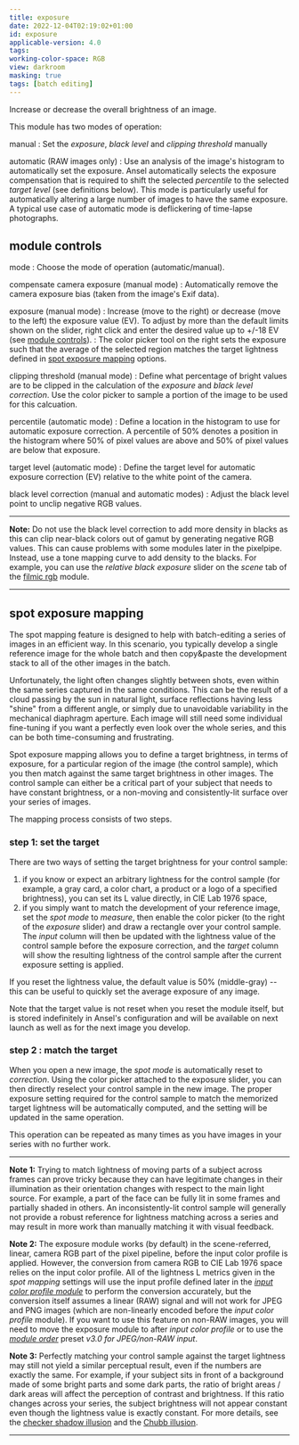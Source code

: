```yaml
---
title: exposure
date: 2022-12-04T02:19:02+01:00
id: exposure
applicable-version: 4.0
tags:
working-color-space: RGB
view: darkroom
masking: true
tags: [batch editing]
---
```


Increase or decrease the overall brightness of an image.

This module has two modes of operation:

manual
: Set the _exposure_, _black level_ and _clipping threshold_ manually

automatic (RAW images only)
: Use an analysis of the image's histogram to automatically set the exposure. Ansel automatically selects the exposure compensation that is required to shift the selected _percentile_ to the selected _target level_ (see definitions below). This mode is particularly useful for automatically altering a large number of images to have the same exposure. A typical use case of automatic mode is deflickering of time-lapse photographs.

## module controls

mode
: Choose the mode of operation (automatic/manual).

compensate camera exposure (manual mode)
: Automatically remove the camera exposure bias (taken from the image's Exif data).

exposure (manual mode)
: Increase (move to the right) or decrease (move to the left) the exposure value (EV). To adjust by more than the default limits shown on the slider, right click and enter the desired value up to +/-18 EV (see [module controls](../../views/darkroom/processing-modules/module-controls.md)).
: The color picker tool on the right sets the exposure such that the average of the selected region matches the target lightness defined in [spot exposure mapping](#spot-exposure-mapping) options.

clipping threshold (manual mode)
: Define what percentage of bright values are to be clipped in the calculation of the _exposure_ and _black level correction_. Use the color picker to sample a portion of the image to be used for this calcuation.

percentile (automatic mode)
: Define a location in the histogram to use for automatic exposure correction. A percentile of 50% denotes a position in the histogram where 50% of pixel values are above and 50% of pixel values are below that exposure.

target level (automatic mode)
: Define the target level for automatic exposure correction (EV) relative to the white point of the camera.

black level correction (manual and automatic modes)
: Adjust the black level point to unclip negative RGB values.

---

**Note:** Do not use the black level correction to add more density in blacks as this can clip near-black colors out of gamut by generating negative RGB values. This can cause problems with some modules later in the pixelpipe. Instead, use a tone mapping curve to add density to the blacks. For example, you can use the _relative black exposure_ slider on the _scene_ tab of the [filmic rgb](filmic-rgb.md#scene) module.

---

## spot exposure mapping

The spot mapping feature is designed to help with batch-editing a series of images in an efficient way. In this scenario, you typically develop a single reference image for the whole batch and then copy&paste the development stack to all of the other images in the batch.

Unfortunately, the light often changes slightly between shots, even within the same series captured in the same conditions. This can be the result of a cloud passing by the sun in natural light, surface reflections having less "shine" from a different angle, or simply due to unavoidable variability in the mechanical diaphragm aperture. Each image will still need some individual fine-tuning if you want a perfectly even look over the whole series, and this can be both time-consuming and frustrating.

Spot exposure mapping allows you to define a target brightness, in terms of exposure, for a particular region of the image (the control sample), which you then match against the same target brightness in other images. The control sample can either be a critical part of your subject that needs to have constant brightness, or a non-moving and consistently-lit surface over your series of images.

The mapping process consists of two steps.

### step 1: set the target

There are two ways of setting the target brightness for your control sample:

1. if you know or expect an arbitrary lightness for the control sample (for example, a gray card, a color chart, a product or a logo of a specified brightness), you can set its L value directly, in CIE Lab 1976 space,
2. if you simply want to match the development of your reference image, set the _spot mode_ to _measure_, then enable the color picker (to the right of the _exposure_ slider) and draw a rectangle over your control sample. The _input_ column will then be updated with the lightness value of the control sample before the exposure correction, and the _target_ column will show the resulting lightness of the control sample after the current exposure setting is applied.

If you reset the lightness value, the default value is 50% (middle-gray) -- this can be useful to quickly set the average exposure of any image.

Note that the target value is not reset when you reset the module itself, but is stored indefinitely in Ansel's configuration and will be available on next launch as well as for the next image you develop.

### step 2 : match the target

When you open a new image, the _spot mode_ is automatically reset to _correction_. Using the color picker attached to the exposure slider, you can then directly reselect your control sample in the new image. The proper exposure setting required for the control sample to match the memorized target lightness will be automatically computed, and the setting will be updated in the same operation.

This operation can be repeated as many times as you have images in your series with no further work.


---

**Note 1:**  Trying to match lightness of moving parts of a subject across frames can prove tricky because they can have legitimate changes in their illumination as their orientation changes with respect to the main light source. For example, a part of the face can be fully lit in some frames and partially shaded in others. An inconsistently-lit control sample will generally not provide a robust reference for lightness matching across a series and may result in more work than manually matching it with visual feedback.

**Note 2:** The exposure module works (by default) in the scene-referred, linear, camera RGB part of the pixel pipeline, before the input color profile is applied. However, the conversion from camera RGB to CIE Lab 1976 space relies on the input color profile. All of the lightness L metrics given in the _spot mapping_ settings will use the input profile defined later in the [_input color profile module_](./input-color-profile.md) to perform the conversion accurately, but the conversion itself assumes a linear (RAW) signal and will not work for JPEG and PNG images (which are non-linearly encoded before the _input color profile_ module). If you want to use this feature on non-RAW images, you will need to move the exposure module to after _input color profile_ or to use the [_module order_](../utility-modules/darkroom/module-order.md) preset _v3.0 for JPEG/non-RAW input_.

**Note 3:** Perfectly matching your control sample against the target lightness may still not yield a similar perceptual result, even if the numbers are exactly the same. For example, if your subject sits in front of a background made of some bright parts and some dark parts, the ratio of bright areas / dark areas will affect the perception of contrast and brightness. If this ratio changes across your series, the subject brightness will not appear constant even though the lightness value is exactly constant. For more details, see the [checker shadow illusion](https://en.wikipedia.org/wiki/Checker_shadow_illusion) and the [Chubb illusion](https://en.wikipedia.org/wiki/Chubb_illusion).

---

